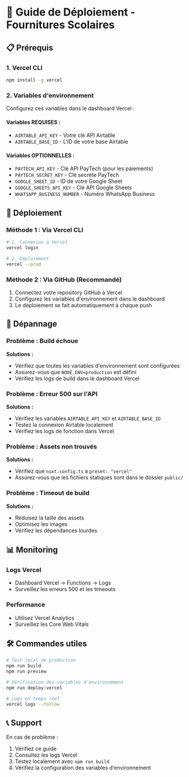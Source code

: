 # 🚀 Guide de Déploiement - Fournitures Scolaires

## 📋 Prérequis

### 1. Vercel CLI

```bash
npm install -g vercel
```

### 2. Variables d'environnement

Configurez ces variables dans le dashboard Vercel :

#### Variables REQUISES :

- `AIRTABLE_API_KEY` - Votre clé API Airtable
- `AIRTABLE_BASE_ID` - L'ID de votre base Airtable

#### Variables OPTIONNELLES :

- `PAYTECH_API_KEY` - Clé API PayTech (pour les paiements)
- `PAYTECH_SECRET_KEY` - Clé secrète PayTech
- `GOOGLE_SHEET_ID` - ID de votre Google Sheet
- `GOOGLE_SHEETS_API_KEY` - Clé API Google Sheets
- `WHATSAPP_BUSINESS_NUMBER` - Numéro WhatsApp Business

## 🎯 Déploiement

### Méthode 1 : Via Vercel CLI

```bash
# 1. Connexion à Vercel
vercel login

# 2. Déploiement
vercel --prod
```

### Méthode 2 : Via GitHub (Recommandé)

1. Connectez votre repository GitHub à Vercel
2. Configurez les variables d'environnement dans le dashboard
3. Le déploiement se fait automatiquement à chaque push

## 🔧 Dépannage

### Problème : Build échoue

**Solutions :**

- Vérifiez que toutes les variables d'environnement sont configurées
- Assurez-vous que `NODE_ENV=production` est défini
- Vérifiez les logs de build dans le dashboard Vercel

### Problème : Erreur 500 sur l'API

**Solutions :**

- Vérifiez les variables `AIRTABLE_API_KEY` et `AIRTABLE_BASE_ID`
- Testez la connexion Airtable localement
- Vérifiez les logs de fonction dans Vercel

### Problème : Assets non trouvés

**Solutions :**

- Vérifiez que `nuxt.config.ts` a `preset: "vercel"`
- Assurez-vous que les fichiers statiques sont dans le dossier `public/`

### Problème : Timeout de build

**Solutions :**

- Réduisez la taille des assets
- Optimisez les images
- Vérifiez les dépendances lourdes

## 📊 Monitoring

### Logs Vercel

- Dashboard Vercel → Functions → Logs
- Surveillez les erreurs 500 et les timeouts

### Performance

- Utilisez Vercel Analytics
- Surveillez les Core Web Vitals

## 🛠️ Commandes utiles

```bash
# Test local de production
npm run build
npm run preview

# Vérification des variables d'environnement
npm run deploy:vercel

# Logs en temps réel
vercel logs --follow
```

## 📞 Support

En cas de problème :

1. Vérifiez ce guide
2. Consultez les logs Vercel
3. Testez localement avec `npm run build`
4. Vérifiez la configuration des variables d'environnement
